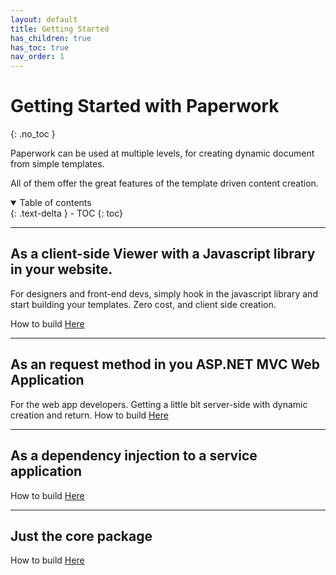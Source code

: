```yaml
---
layout: default
title: Getting Started
has_children: true
has_toc: true
nav_order: 1
---
```


# Getting Started with Paperwork
{: .no_toc }

Paperwork can be used at multiple levels, for creating dynamic document from simple templates.

All of them offer the great features of the template driven content creation.

<details open markdown="block">
  <summary>
    Table of contents
  </summary>
  {: .text-delta }
- TOC
{: toc}
</details>

---

## As a client-side Viewer with a Javascript library in your website.

For designers and front-end devs, simply hook in the javascript library and start building your templates.
Zero cost, and client side creation.

How to build <a href='/gettingstarted/viewer/'>Here</a>


---

## As an request method in you ASP.NET MVC Web Application

For the web app developers. Getting a little bit server-side with dynamic creation and return.
How to build <a href='/gettingstarted/mvc/'>Here</a>

---

## As a dependency injection to a service application

How to build <a href='/gettingstarted/service/'>Here</a>

---

## Just the core package

How to build <a href='/gettingstarted/package/'>Here</a>
